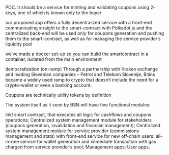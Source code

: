 POC. It should be a service for minting and validating coupons using 2-keys, one of which is known only to the buyer

our proposed app offers a fully decentralized service with a front-end communicating straight to the smart-contract with Polkadot.js and the centralized back-end will be used only for coupons generation and pushing them to the smart-contract, as well as for managing the service provider’s liquidity pool

 we’ve made a docker set-up so you can build the smartcontract in a container, isolated from the main environment

democratization (on-ramp)
 Through a partnership with Kraken exchange and leading Slovenian companies – Petrol and Telekom Slovenije, Bitins became a widely used ramp to crypto that doesn’t include the need for a crypto-wallet or even a banking account.

Coupons are technically utility tokens by definition

The system itself as it seen by BSN will have five functional modules:

Ink! smart contract, that executes all logic for cashflows and coupons operations;
Centralized system management module for stakeholders (coupons generation, invalidation and financial management);
Centralized system management module for service provider (commissions management and stats) with front-end service for new off-chain users: all-in-one service for wallet generation and immediate transaction with gas charged from service provider’s pool;
Management apps;
User apps.
